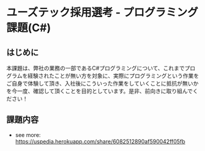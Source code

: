# ユーズテック採用選考 - プログラミング課題(C#)

## はじめに
本課題は、弊社の業務の一部であるC#プログラミングについて、これまでプログラムを経験されたことが無い方を対象に、実際にプログラミングという作業をご自身で体験して頂き、入社後にこういった作業をしていくことに抵抗が無いかを今一度、確認して頂くことを目的としています。是非、前向きに取り組んでください！

## 課題内容
- see more: https://uspedia.herokuapp.com/share/6082512890af590042ff05fb